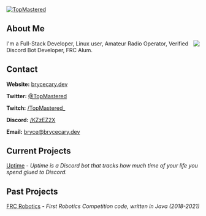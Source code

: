 [![TopMastered](https://assets.brycecary.dev/banner/banner_black.png)](https://brycecary.dev)

## About Me

<img align="right" src="https://github-readme-stats.vercel.app/api?username=topmastered&count_private=true&show_icons=true&theme=onedark" />

I'm a Full-Stack Developer, Linux user, Amateur Radio Operator, Verified Discord Bot Developer, FRC Alum.

## Contact

<!-- [![Top Langs](https://github-readme-stats.vercel.app/api/top-langs/?username=anuraghazra)](https://github.com/anuraghazra/github-readme-stats) -->

**Website:** [brycecary.dev](https://brycecary.dev)

**Twitter:** [@TopMastered](https://twitter.com/TopMastered)

**Twitch:** [/TopMastered_](https://twitch.tv/topmastered_)

**Discord:** [/KZzEZ2X](https://discord.gg/KZzEZ2X)

**Email:** [bryce@brycecary.dev](mailto:bryce@brycecary.dev)

## Current Projects

[Uptime](https://adduptime.net) - _Uptime is a Discord bot that tracks how much time of your life you spend glued to Discord._

## Past Projects

[FRC Robotics](https://github.com/cavineers) - _First Robotics Competition code, written in Java (2018-2021)_
